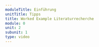 ```yaml
---
moduleTitle: Einführung
unitTitle: Tipps
title: Worked Example Literaturrecherche
module: 0
unit: 2
subunit: 1
type: video
---
```

